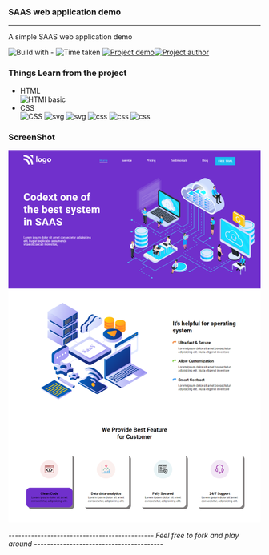 ### SAAS web application  demo
----
A simple SAAS web application demo

![Build with -](https://img.shields.io/badge/Build%20with-HTML%26CSS-orange) ![Time taken](https://img.shields.io/badge/Time%20Taken-04%20hrs%20%2053%20mins-blue) [![Project demo](https://img.shields.io/badge/Live%20Demo-Click%20me-success)](https://saas1010.netlify.app/ "project demo")[![Project author](https://img.shields.io/badge/Author-Ngamlenmang%20Touthang-9cf)](https://github.com/MTouthang/ "MTouthang")


### Things Learn from the project
- HTML   
![HTMl basic](https://img.shields.io/badge/-tags%20and%20structuring%20of%20tag-blue)     
- CSS  
![CSS](https://img.shields.io/badge/-Positioning%20and%20flex%20box%20-orange)
![svg](https://img.shields.io/badge/svg-working%20with%20svg%20image-lightgrey)
![svg](https://img.shields.io/badge/svg-changing%20color%20of%20svg%20image%20with%20fill%20property-brightgreen)
![css](https://img.shields.io/badge/line--height-Adjacent%20sibling%20selectors-yellowgreen)
![css](https://img.shields.io/badge/list--style--emage-list%20style%20type-red)
![css](https://img.shields.io/badge/box--shadow-adding%20shadow%20to%20a%20container-blue)
### ScreenShot
![Project screenshot](./fullthumbnail.png)


*--------------------------------------------- Feel free to fork and play around ----------------------------------------*
